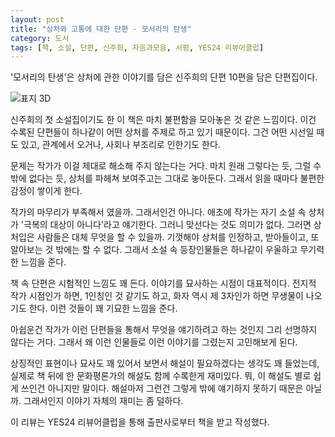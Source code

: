 ```yaml
---
layout: post
title: "상처와 고통에 대한 단편 - 모서리의 탄생"
category: 도서
tags: [책, 소설, 단편, 신주희, 자음과모음, 서평, YES24 리뷰어클럽]
---
```


'모서리의 탄생'은
상처에 관한 이야기를 담은 신주희의 단편 10편을 담은 단편집이다.

![표지 3D](https://lh3.googleusercontent.com/CufxzKpQEOp1WMZbkcglhPZ36rOrGEBGNJgfHJkUaF-VYoa1A-NOqdIufQxAk5OgimuBdbagn69Hfw=s480)

신주희의 첫 소설집이기도 한 이 책은
마치 불편함을 모아놓은 것 같은 느낌이다.
이건 수록된 단편들이 하나같이 어떤 상처를 주제로 하고 있기 때문이다.
그건 어떤 시선일 때도 있고, 관계에서 오거나, 사회나 부조리로 인한기도 한다.

문제는 작가가 이걸 제대로 해소해 주지 않는다는 거다.
마치 원래 그렇다는 듯,
그럴 수 밖에 없다는 듯,
상처를 파헤쳐 보여주고는 그대로 놓아둔다.
그래서 읽을 때마다 불편한 감정이 쌓이게 한다.

작가의 마무리가 부족해서 였을까.
그래서인건 아니다.
애초에 작가는 자기 소설 속 상처가 '극복의 대상이 아니다'라고 얘기한다.
그러니 맞선다는 것도 의미가 없다.
그러면 상처입은 사람들은 대체 무엇을 할 수 있을까.
기껏해야 상처를 인정하고, 받아들이고, 또 알아보는 것 밖에는 할 수 없다.
그래서 소설 속 등장인물들은 하나같이 우울하고 무기력한 느낌을 준다.

책 속 단편은 시험적인 느낌도 꽤 든다.
이야기를 묘사하는 시점이 대표적이다.
전지적 작가 시점인가 하면,
1인칭인 것 같기도 하고,
화자 역시 제 3자인가 하면 무생물이 나오기도 한다.
이런 것들이 꽤 기묘한 느낌을 준다.

아쉽운건 작가가 이런 단편들을 통해서 무엇을 얘기하려고 하는 것인지
그리 선명하지 않다는 거다.
그래서 왜 이런 인물들로 이런 이야기를 그렸는지 고민해보게 된다.

상징적인 표현이나 묘사도 꽤 있어서 보면서 해설이 필요하겠다는 생각도 꽤 들었는데,
실제로 책 뒤에 한 문화평론가의 해설도 함께 수록한게 재미있다.
뭐, 이 해설도 별로 쉽게 쓰인건 아니지만 말이다.
해설마저 그런건 그렇게 밖에 얘기하지 못하기 때문은 아닐까.
그래서인지 이야기 자체의 재미는 좀 덜하다.



<div class="im im-info">
이 리뷰는 YES24 리뷰어클럽을 통해 출판사로부터 책을 받고 작성했다.
</div>

